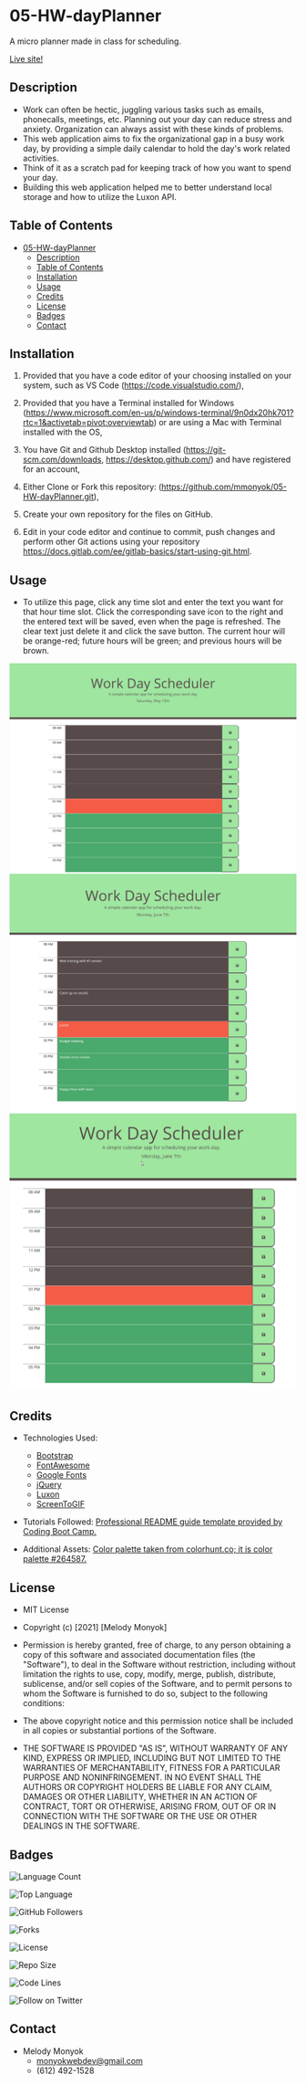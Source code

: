 # 05-HW-dayPlanner
A micro planner made in class for scheduling.

[Live site!](https://mmonyok.github.io/05-HW-dayPlanner/)

## Description
- Work can often be hectic, juggling various tasks such as emails, phonecalls, meetings, etc. Planning out your day can reduce stress and anxiety. Organization can always assist with these kinds of problems.
- This web application aims to fix the organizational gap in a busy work day, by providing a simple daily calendar to hold the day's work related activities.
- Think of it as a scratch pad for keeping track of how you want to spend your day.
- Building this web application helped me to better understand local storage and how to utilize the Luxon API.

## Table of Contents
- [05-HW-dayPlanner](#05-hw-dayplanner)
  - [Description](#description)
  - [Table of Contents](#table-of-contents)
  - [Installation](#installation)
  - [Usage](#usage)
  - [Credits](#credits)
  - [License](#license)
  - [Badges](#badges)
  - [Contact](#contact)

## Installation
1. Provided that you have a code editor of your choosing installed on your system, such as VS Code (https://code.visualstudio.com/),

2. Provided that you have a Terminal installed for Windows (https://www.microsoft.com/en-us/p/windows-terminal/9n0dx20hk701?rtc=1&activetab=pivot:overviewtab) or are using a Mac with Terminal installed with the OS,

3. You have Git and Github Desktop installed (https://git-scm.com/downloads, https://desktop.github.com/) and have registered for an account,

4. Either Clone or Fork this repository: (https://github.com/mmonyok/05-HW-dayPlanner.git),

5. Create your own repository for the files on GitHub.

6. Edit in your code editor and continue to commit, push changes and perform other Git actions using your repository https://docs.gitlab.com/ee/gitlab-basics/start-using-git.html.

## Usage
- To utilize this page, click any time slot and enter the text you want for that hour time slot. Click the corresponding save icon to the right and the entered text will be saved, even when the page is refreshed. The clear text just delete it and click the save button. The current hour will be orange-red; future hours will be green; and previous hours will be brown.

![Screenshot of finished project.](./images/screenshot.png)
![Screenshot showing planner in use.](./images/screenshot2.png)
![GIF of web application.](images/dayPlannerGIF.gif)

## Credits
- Technologies Used:
  - [Bootstrap](https://getbootstrap.com/)
  - [FontAwesome](https://fontawesome.com/)
  - [Google Fonts](https://fonts.google.com/)
  - [jQuery](https://jquery.com/)
  - [Luxon](https://moment.github.io/luxon/)
  - [ScreenToGIF](https://www.screentogif.com/)

- Tutorials Followed:
[Professional README guide template provided by Coding Boot Camp.](https://github.com/coding-boot-camp)

- Additional Assets:
[Color palette taken from colorhunt.co; it is color palette #264587.](https://colorhunt.co/palette/282007)

## License
- MIT License

- Copyright (c) [2021] [Melody Monyok]

- Permission is hereby granted, free of charge, to any person obtaining a copy
of this software and associated documentation files (the "Software"), to deal
in the Software without restriction, including without limitation the rights
to use, copy, modify, merge, publish, distribute, sublicense, and/or sell
copies of the Software, and to permit persons to whom the Software is
furnished to do so, subject to the following conditions:

- The above copyright notice and this permission notice shall be included in all
copies or substantial portions of the Software.

- THE SOFTWARE IS PROVIDED "AS IS", WITHOUT WARRANTY OF ANY KIND, EXPRESS OR
IMPLIED, INCLUDING BUT NOT LIMITED TO THE WARRANTIES OF MERCHANTABILITY,
FITNESS FOR A PARTICULAR PURPOSE AND NONINFRINGEMENT. IN NO EVENT SHALL THE
AUTHORS OR COPYRIGHT HOLDERS BE LIABLE FOR ANY CLAIM, DAMAGES OR OTHER
LIABILITY, WHETHER IN AN ACTION OF CONTRACT, TORT OR OTHERWISE, ARISING FROM,
OUT OF OR IN CONNECTION WITH THE SOFTWARE OR THE USE OR OTHER DEALINGS IN THE
SOFTWARE.

## Badges
![Language Count](https://img.shields.io/github/languages/count/mmonyok/05-HW-dayPlanner?color=9400D3&label=Language%20Count&logo=github&logoColor=9400D3&style=plastic)

![Top Language](https://img.shields.io/github/languages/top/mmonyok/05-HW-dayPlanner?color=4B0082&logo=github&logoColor=4B0082&style=plastic)

![GitHub Followers](https://img.shields.io/github/followers/mmonyok?color=0000FF&label=Followers&logo=github&logoColor=0000FF&style=plastic)

![Forks](https://img.shields.io/github/forks/mmonyok/05-HW-dayPlanner?color=00FF00&label=Forks&logo=GitHub&logoColor=00FF00&style=plastic)

![License](https://img.shields.io/github/license/mmonyok/05-HW-dayPlanner?color=FFFF00&label=License&logo=github&logoColor=FFFF00&style=plastic)

![Repo Size](https://img.shields.io/github/repo-size/mmonyok/05-HW-dayPlanner?color=FF7F00&label=Repo%20Size&logo=github&logoColor=FF7F00&style=plastic)

![Code Lines](https://img.shields.io/tokei/lines/github/mmonyok/05-HW-dayPlanner?color=FF0000&label=Code%20Lines&logo=github&logoColor=FF0000&style=plastic)

![Follow on Twitter](https://img.shields.io/twitter/follow/sheisthemelody?style=social)

## Contact
- Melody Monyok
  - <monyokwebdev@gmail.com>
  - (612) 492-1528
